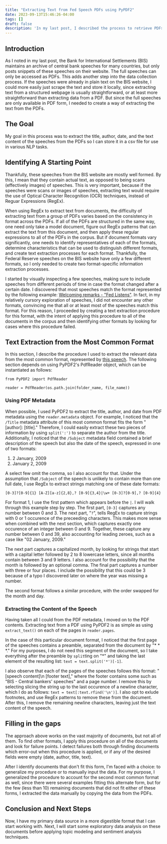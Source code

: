 ```yaml
---
title: "Extracting Text from Fed Speech PDFs using PyPDF2"
date: 2023-09-13T15:46:26-04:00
tags: []
draft: false
description: 'In my last post, I described the process to retrieve PDFs of Federal Reserve speeches from the Bank for International Settlements website. This post describes my process for extracting plain text from the PDFs so I can work with it more easily.'
---
```


## Introduction

As I noted in my last post, the Bank for International Settlements (BIS) maintains an archive of central bank speeches for many countries, but only posts snippets of these speeches on their website. The full speeches can only be accessed as PDFs. This adds another step into the data collection process. If the speeches were already in plain text on the BIS website, I could more easily just scrape the text and store it locally, since extracting text from a structured webpage is usually straightforward, or at least more straightforward than extracting data from a PDF. But since the full speeches are only available in PDF form, I needed to create a way of extracting the text from the PDFs.

## The Goal

My goal in this process was to extract the title, author, date, and the text content of the speeches from the PDFs so I can store it in a csv file for use in various NLP tasks.

## Identifying A Starting Point

Thankfully, these speeches from the BIS website are mostly well formed. By this, I mean that they contain actual text, as opposed to being scans (effectively images) of speeches. This is very important, because if the speeches were scans or images of speeches, extracting text would require the use of Optical Character Recognition (OCR) techniques, instead of Reguar Expressions (RegEx).

When using RegEx to extract text from documents, the difficulty of extracting text from a group of PDFs varies based on the consistency in format across the PDFs. If all of the PDFs are structured in the same way, one need only take a model document, figure out RegEx patterns that can extract the text from this document, and then apply these regular expressions to all of the PDFs in the corpus. But if document formats vary significantly, one needs to identify representatives of each of the formats, determine characteristics that can be used to distinguish different formats, and create text extraction processes for each format. Thankfully, the Federal Reserve speeches on the BIS website have only a few different formats, so I only needed to create two format-specific information extraction processes.

I started by visually inspecting a few speeches, making sure to include speeches from different periods of time in case the format changed after a certain date. I discovered that most speeches match the format represented by the following example: [Welcoming remarks - "Fed Listens"](https://www.bis.org/review/r230808a.pdf). In fact, in my relatively cursory exploration of speeches, I did not encounter any other formats, convincing me that all or at least most of the speeches match this format. For this reason, I proceeded by creating a text extraction procedure for this format, with the intent of applying this procedure to all of the documents in the corpus and then identifying other formats by looking for cases where this procedure failed.

## Text Extraction from the Most Common Format

In this section, I describe the procedure I used to extract the relevant data from the most common format, represented by [this speech](https://www.bis.org/review/r230808a.pdf). The following section depends on using PyPDF2's PdfReader object, which can be instantiated as follows:

```
from PyPDF2 import PdfReader

reader = PdfReader(os.path.join(folder_name, file_name))
```

### Using PDF Metadata

When possible, I used PyPDF2 to extract the title, author, and date from PDF metadata using the `reader.metadata` object. For example, I noticed that the `/Title` metadata attribute of this most common format fits the form "[author]: [title]." Therefore, I could easily extract these two pieces of information by using `split(':')` to separate the author from the title. Additionally, I noticed that the `/Subject` metadata field contained a brief description of the speech but also the date of the speech, expressed in one of two formats:

1. 2 January, 2009
2. January 2, 2009

A select few omit the comma, so I also account for that. Under the assumption that `/Subject` of the speech is unlikely to contain more than one full date, I use RegEx to extract strings matching one of these date formats:
```
[0-3]?[0-9]{1} [A-Z][a-z]{2,8},? [0-9]{3,4}|\w+ [0-3]?[0-9],? [0-9]{4}
```
For format 1, I use the first pattern which appears before the `|`. I will walk through this example step by step. The first part, `[0-3]` captures any number between 0 and 3. The next part, "`?`", tells RegEx to capture strings with 0 or 1 occurence of the preceeding characters. This makes more sense when combined with the next section, which captures exactly one occurence of an integer between 0 and 9. Together, these capture any number between 0 and 39, also accounting for leading zeroes, such as a case like "02 January, 2009."

The next part captures a capitalized month, by looking for strings that start with a capital letter followed by 2 to 8 lowercase letters, since all months contain between 3 and 9 letters. I also account for the possibility that the month is followed by an optional comma. The final part captures a number with three or four places. I include the possibility that this could be 3 because of a typo I discovered later on where the year was missing a number.

The second format follows a similar procedure, with the order swapped for the month and day.

### Extracting the Content of the Speech

Having taken all I could from the PDF metadata, I moved on to the PDF contents. Extracting text from a PDF using PyPDF2 is as simple as using `extract_text()` on each of the pages in `reader.pages`.

In the case of this particular document format, I noticed that the first page of the speeches contains a preamble, separated from the document by "\* \* \*." For my purposes, I do not need this segment of the document, so I take everything after the preamble by `split`ting on "\*" and taking the last element of the resulting list: `text = text.split('*')[-1]`.

I also observe that each of the pages of the speeches follows this format: "[speech content]\n [footer text]," where the footer contains some such as "BIS - Central bankers' speeches" and a page number. I remove this by selecting slicing the string up to the last occurence of a newline character, which I do as follows: `text = text[:text.rfind('\n')]`. I also opt to exlude footnotes, and use RegEx patterns to remove these from the document. After this, I remove the remaining newline characters, leaving just the text content of the speech.

## Filling in the gaps

The approach above works on the vast majority of documents, but not all of them. To find other formats, I apply this procedure on all of the documents and look for failure points. I detect failures both through finding documents which error-out when this procedure is applied, or if any of the desired fields were empty (date, author, title, text).

After I identify documents that don't fit this form, I'm faced with a choice: to generalize my procedure or to manually input the data. For my purpose, I generalized the procedure to account for the second most common format as well, since there were several examples fitting this alternate form, but for the few (less than 10) remaining documents that did not fit either of these forms, I extracted the data manually by copying the data from the PDFs.

## Conclusion and Next Steps

Now, I have my primary data source in a more digestible format that I can start working with. Next, I will start some exploratory data analysis on these documents before applying topic modeling and sentiment analysis techniques.